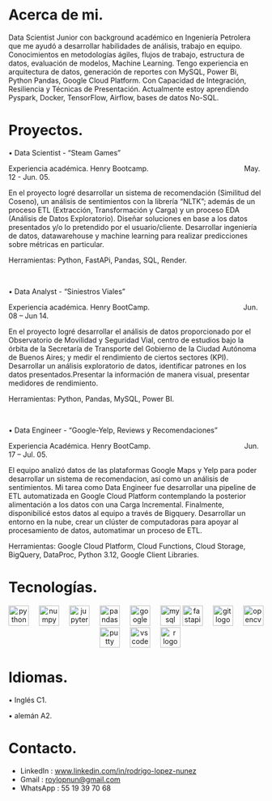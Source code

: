 # Acerca de mi.

<p align="left">Data Scientist Junior con background académico en Ingeniería Petrolera que me ayudó a 
desarrollar habilidades de análisis, trabajo en equipo. Conocimientos en metodologías ágiles, 
flujos de trabajo, estructura de datos, evaluación de modelos, Machine Learning. Tengo 
experiencia en arquitectura de datos, generación de reportes con MySQL, Power Bi, Python
Pandas, Google Cloud Platform. Con Capacidad de Integración, Resiliencia y Técnicas de 
Presentación. Actualmente estoy aprendiendo Pyspark, Docker, TensorFlow, Airflow, bases de 
datos No-SQL.</p>

# Proyectos.
<p>&bull;&nbsp;Data Scientist - &ldquo;Steam Games&rdquo;</p>
<p>Experiencia acad&eacute;mica. Henry Bootcamp.&nbsp; &nbsp; &nbsp; &nbsp; &nbsp; &nbsp; &nbsp; &nbsp; &nbsp; &nbsp; &nbsp; &nbsp; &nbsp; &nbsp; &nbsp; &nbsp; &nbsp; &nbsp; &nbsp; &nbsp; &nbsp; &nbsp; &nbsp; &nbsp; May. 12 - Jun. 05.</p>
<p>En el proyecto logr&eacute; desarrollar un sistema de recomendaci&oacute;n (Similitud del Coseno), un an&aacute;lisis de sentimientos con la librer&iacute;a &ldquo;NLTK&rdquo;; adem&aacute;s de un proceso ETL (Extracci&oacute;n, Transformaci&oacute;n y Carga) y un proceso EDA (An&aacute;lisis de Datos Exploratorio). Dise&ntilde;ar soluciones en base a los datos presentados y/o lo pretendido por el usuario/cliente. Desarrollar ingenier&iacute;a de datos, datawarehouse y machine learning para realizar predicciones sobre m&eacute;tricas en particular.</p>
<p>Herramientas: Python, FastAPi, Pandas, SQL, Render.</p>
<p>&nbsp;</p>
<p>&bull; Data Analyst - &ldquo;Siniestros Viales&rdquo;</p>
<p>Experiencia acad&eacute;mica. Henry BootCamp.&nbsp; &nbsp; &nbsp; &nbsp; &nbsp; &nbsp; &nbsp; &nbsp; &nbsp; &nbsp; &nbsp; &nbsp; &nbsp; &nbsp; &nbsp; &nbsp; &nbsp; &nbsp; &nbsp; &nbsp; &nbsp; &nbsp; &nbsp; &nbsp;Jun. 08 &ndash; Jun 14.</p>
<p>En el proyecto logr&eacute; desarrollar el an&aacute;lisis de datos proporcionado por el Observatorio de Movilidad y Seguridad Vial, centro de estudios bajo la &oacute;rbita de la Secretar&iacute;a de Transporte del Gobierno de la Ciudad Aut&oacute;noma de Buenos Aires; y medir el rendimiento de ciertos sectores (KPI). Desarrollar un an&aacute;lisis exploratorio de datos, identificar patrones en los datos presentados.Presentar la informaci&oacute;n de manera visual, presentar medidores de rendimiento.</p>
<p>Herramientas: Python, Pandas, MySQL, Power BI.</p>
<p>&nbsp;</p>
<p>&bull; Data Engineer - &ldquo;Google-Yelp, Reviews y Recomendaciones&rdquo;</p>
<p>Experiencia Acad&eacute;mica. Henry BootCamp.&nbsp; &nbsp; &nbsp; &nbsp; &nbsp; &nbsp; &nbsp; &nbsp; &nbsp; &nbsp; &nbsp; &nbsp; &nbsp; &nbsp; &nbsp; &nbsp; &nbsp; &nbsp; &nbsp; &nbsp; &nbsp; &nbsp; &nbsp; &nbsp;Jun. 17 &ndash; Jul. 05.</p>
<p>El equipo analiz&oacute; datos de las plataformas Google Maps y Yelp para poder desarrollar un sistema de recomendacion, as&iacute; como un an&aacute;lisis de sentimientos. Mi tarea como Data Engineer fue desarrollar una pipeline de ETL automatizada en Google Cloud Platform contemplando la posterior alimentaci&oacute;n a los datos con una Carga Incremental. Finalmente, disponibilic&eacute; estos datos al equipo a trav&eacute;s de Bigquery. Desarrollar un entorno en la nube, crear un cl&uacute;ster de computadoras para apoyar al procesamiento de datos, automatimar un proceso de ETL.</p>
<p>Herramientas: Google Cloud Platform, Cloud Functions, Cloud Storage, BigQuery, DataProc, Python 3.12, Google Client Libraries.&nbsp;</p>

# Tecnologías.

<div align="center">
  <img src="https://cdn.jsdelivr.net/gh/devicons/devicon/icons/python/python-original.svg" height="40" alt="python logo"  />
  <img width="12" />
  <img src="https://cdn.jsdelivr.net/gh/devicons/devicon/icons/numpy/numpy-original.svg" height="40" alt="numpy logo"  />
  <img width="12" />
  <img src="https://cdn.jsdelivr.net/gh/devicons/devicon/icons/jupyter/jupyter-original.svg" height="40" alt="jupyter logo"  />
  <img width="12" />
  <img src="https://cdn.jsdelivr.net/gh/devicons/devicon/icons/pandas/pandas-original.svg" height="40" alt="pandas logo"  />
  <img width="12" />
  <img src="https://cdn.jsdelivr.net/gh/devicons/devicon/icons/googlecloud/googlecloud-original.svg" height="40" alt="googlecloud logo"  />
  <img width="12" />
  <img src="https://cdn.jsdelivr.net/gh/devicons/devicon/icons/mysql/mysql-original.svg" height="40" alt="mysql logo"  />
  <img src="https://cdn.jsdelivr.net/gh/devicons/devicon/icons/fastapi/fastapi-original.svg" height="40" alt="fastapi logo"  />
  <img width="12" />
  <img src="https://cdn.jsdelivr.net/gh/devicons/devicon/icons/git/git-original.svg" height="40" alt="git logo"  />
  <img width="12" />
  <img src="https://cdn.jsdelivr.net/gh/devicons/devicon/icons/opencv/opencv-original.svg" height="40" alt="opencv logo"  />
  <img width="12" />
  <img src="https://cdn.jsdelivr.net/gh/devicons/devicon/icons/putty/putty-original.svg" height="40" alt="putty logo"  />
  <img width="12" />
  <img src="https://cdn.jsdelivr.net/gh/devicons/devicon/icons/vscode/vscode-original.svg" height="40" alt="vscode logo"  />
  <img width='12' />
  <img src="https://cdn.simpleicons.org/r/276DC3" height="40" alt="r logo"  />
</div>

# Idiomas.

<p>&bull; Ingl&eacute;s C1.</p>
<p>&bull; alem&aacute;n A2.</p>

# Contacto.

* LinkedIn : www.linkedin.com/in/rodrigo-lopez-nunez
* Gmail : roylopnun@gmail.com
* WhatsApp : 55 19 39 70 68
